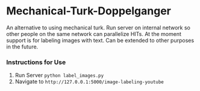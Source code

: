 # Mechanical-Turk-Doppelganger

An alternative to using mechanical turk. Run server on internal network
so other people on the same network can parallelize HITs. At the moment support is
for labeling images with text. Can be extended to other purposes in the future.

### Instructions for Use
1) Run Server `python label_images.py`
2) Navigate to `http://127.0.0.1:5000/image-labeling-youtube`
